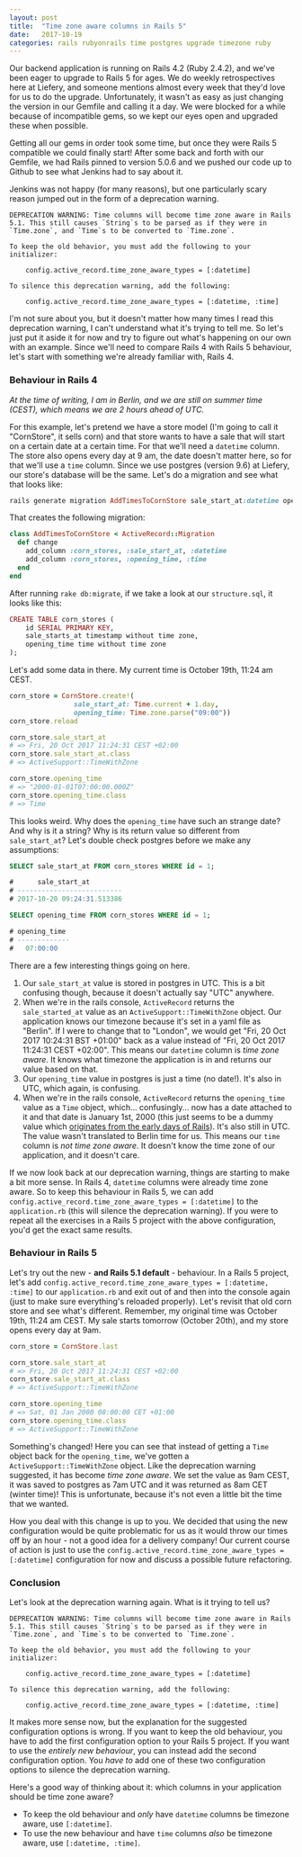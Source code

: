 ```yaml
---
layout: post
title:  "Time zone aware columns in Rails 5"
date:   2017-10-19
categories: rails rubyonrails time postgres upgrade timezone ruby
---
```


Our backend application is running on Rails 4.2 (Ruby 2.4.2), and we've been eager to upgrade to Rails 5 for ages. We do weekly retrospectives here at Liefery, and someone mentions almost every week that they'd love for us to do the upgrade. Unfortunately, it wasn't as easy as just changing the version in our Gemfile and calling it a day. We were blocked for a while because of incompatible gems, so we kept our eyes open and upgraded these when possible.

Getting all our gems in order took some time, but once they were Rails 5 compatible we could finally start! After some back and forth with our Gemfile, we had Rails pinned to version 5.0.6 and we pushed our code up to Github to see what Jenkins had to say about it.

Jenkins was not happy (for many reasons), but one particularly scary reason jumped out in the form of a deprecation warning.

```
DEPRECATION WARNING: Time columns will become time zone aware in Rails 5.1. This still causes `String`s to be parsed as if they were in `Time.zone`, and `Time`s to be converted to `Time.zone`.

To keep the old behavior, you must add the following to your initializer:

    config.active_record.time_zone_aware_types = [:datetime]

To silence this deprecation warning, add the following:

    config.active_record.time_zone_aware_types = [:datetime, :time]
```

I'm not sure about you, but it doesn't matter how many times I read this deprecation warning, I can't understand what it's trying to tell me. So let's just put it aside it for now and try to figure out what's happening on our own with an example. Since we'll need to compare Rails 4 with Rails 5 behaviour, let's start with something we're already familiar with, Rails 4.

### Behaviour in Rails 4

*At the time of writing, I am in Berlin, and we are still on summer time (CEST), which means we are 2 hours ahead of UTC.*

For this example, let's pretend we have a store model (I'm going to call it "CornStore", it sells corn) and that store wants to have a sale that will start on a certain date at a certain time. For that we'll need a `datetime` column. The store also opens every day at 9 am, the date doesn't matter here, so for that we'll use a `time` column. Since we use postgres (version 9.6) at Liefery, our store's database will be the same. Let's do a migration and see what that looks like:

```ruby
rails generate migration AddTimesToCornStore sale_start_at:datetime opening_time:time
```

That creates the following migration:

```ruby
class AddTimesToCornStore < ActiveRecord::Migration
  def change
    add_column :corn_stores, :sale_start_at, :datetime
    add_column :corn_stores, :opening_time, :time
  end
end
```

After running `rake db:migrate`, if we take a look at our `structure.sql`, it looks like this:

```ruby
CREATE TABLE corn_stores (
    id SERIAL PRIMARY KEY,
    sale_starts_at timestamp without time zone,
    opening_time time without time zone
);
```

Let's add some data in there. My current time is October 19th, 11:24 am CEST.

```ruby
corn_store = CornStore.create!(
                sale_start_at: Time.current + 1.day,
                opening_time: Time.zone.parse("09:00"))
corn_store.reload

corn_store.sale_start_at
# => Fri, 20 Oct 2017 11:24:31 CEST +02:00
corn_store.sale_start_at.class
# => ActiveSupport::TimeWithZone

corn_store.opening_time
# => "2000-01-01T07:00:00.000Z"
corn_store.opening_time.class
# => Time
```

This looks weird. Why does the `opening_time` have such an strange date? And why is it a string? Why is its return value so different from `sale_start_at`? Let's double check postgres before we make any assumptions:

```sql
SELECT sale_start_at FROM corn_stores WHERE id = 1;

#      sale_start_at
# --------------------------
# 2017-10-20 09:24:31.513386

SELECT opening_time FROM corn_stores WHERE id = 1;

# opening_time
# -------------
#   07:00:00
```

There are a few interesting things going on here.

1. Our `sale_start_at` value is stored in postgres in UTC. This is a bit confusing though, because it doesn't actually say "UTC" anywhere.
2. When we're in the rails console, `ActiveRecord` returns the `sale_started_at` value as an `ActiveSupport::TimeWithZone` object. Our application knows our timezone because it's set in a yaml file as "Berlin". If I were to change that to "London", we would get "Fri, 20 Oct 2017 10:24:31 BST +01:00" back as a value instead of "Fri, 20 Oct 2017 11:24:31 CEST +02:00". This means our `datetime` column is *time zone aware*. It knows what timezone the application is in and returns our value based on that.
3. Our `opening_time` value in postgres is just a time (no date!). It's also in UTC, which again, is confusing.
4. When we're in the rails console, `ActiveRecord` returns the `opening_time` value as a `Time` object, which... confusingly... now has a date attached to it and that date is January 1st, 2000 (this just seems to be a dummy value which [originates from the early days of Rails](https://github.com/rails/rails/blob/b3df95985a449fd155868b4ec04a556530a03e6c/activerecord/lib/active_record/connection_adapters/abstract/schema_definitions.rb#L78)). It's also still in UTC. The value wasn't translated to Berlin time for us. This means our `time` column is *not time zone aware*. It doesn't know the time zone of our application, and it doesn't care.

If we now look back at our deprecation warning, things are starting to make a bit more sense. In Rails 4, `datetime` columns were already time zone aware. So to keep this behaviour in Rails 5, we can add `config.active_record.time_zone_aware_types = [:datetime]` to the `application.rb` (this will silence the deprecation warning). If you were to repeat all the exercises in a Rails 5 project with the above configuration, you'd get the exact same results.

### Behaviour in Rails 5

Let's try out the new - **and Rails 5.1 default** - behaviour. In a Rails 5 project, let's add `config.active_record.time_zone_aware_types = [:datetime, :time]` to our `application.rb` and exit out of and then into the console again (just to make sure everything's reloaded properly). Let's revisit that old corn store and see what's different. Remember, my original time was October 19th, 11:24 am CEST. My sale starts tomorrow (October 20th), and my store opens every day at 9am.

```ruby
corn_store = CornStore.last

corn_store.sale_start_at
# => Fri, 20 Oct 2017 11:24:31 CEST +02:00
corn_store.sale_start_at.class
# => ActiveSupport::TimeWithZone

corn_store.opening_time
# => Sat, 01 Jan 2000 08:00:00 CET +01:00
corn_store.opening_time.class
# => ActiveSupport::TimeWithZone
```

Something's changed! Here you can see that instead of getting a `Time` object back for the `opening_time`, we've gotten a `ActiveSupport::TimeWithZone` object. Like the deprecation warning suggested, it has become *time zone aware*. We set the value as 9am CEST, it was saved to postgres as 7am UTC and it was returned as 8am CET (winter time)! This is unfortunate, because it's not even a little bit the time that we wanted.

How you deal with this change is up to you. We decided that using the new configuration would be quite problematic for us as it would throw our times off by an hour - not a good idea for a delivery company! Our current course of action is just to use the `config.active_record.time_zone_aware_types = [:datetime]` configuration for now and discuss a possible future refactoring.

### Conclusion

Let's look at the deprecation warning again. What is it trying to tell us?

```
DEPRECATION WARNING: Time columns will become time zone aware in Rails 5.1. This still causes `String`s to be parsed as if they were in `Time.zone`, and `Time`s to be converted to `Time.zone`.

To keep the old behavior, you must add the following to your initializer:

    config.active_record.time_zone_aware_types = [:datetime]

To silence this deprecation warning, add the following:

    config.active_record.time_zone_aware_types = [:datetime, :time]
```

It makes more sense now, but the explanation for the suggested configuration options is wrong. If you want to keep the old behaviour, you have to add the first configuration option to your Rails 5 project. If you want to use the *entirely new behaviour*, you can instead add the second configuration option. You *have to* add one of these two configuration options to silence the deprecation warning.

Here's a good way of thinking about it: which columns in your application should be time zone aware?

* To keep the old behaviour and *only* have `datetime` columns be timezone aware, use `[:datetime]`.
* To use the new behaviour and have `time` columns *also* be timezone aware, use `[:datetime, :time]`.
